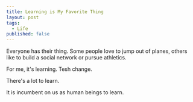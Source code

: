 ```yaml
---
title: Learning is My Favorite Thing
layout: post
tags: 
  - Life
published: false
---
```


Everyone has their thing. Some people love to jump out of planes, others like to build a social network or pursue athletics.

For me, it's learning. Tesh change.

There's a lot to learn.

It is incumbent on us as human beings to learn.
